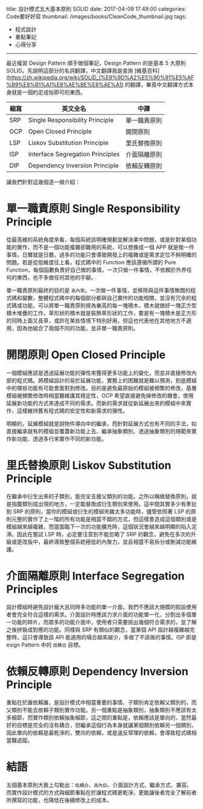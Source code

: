 title: 設計模式五大基本原則 SOLID
date: 2017-04-09 17:49:00
categories: Code要好好寫
thumbnail: /images/books/CleanCode_thumbnail.jpg
tags:
- 程式設計
- 重點筆記
- 心得分享
---

最近複習 Design Pattern 順手做個筆記，Design Pattern 的是基本 5 大原則 SOLID。先說明這部分的名詞翻譯，中文翻譯我是查詢 [維基百科](https://zh.wikipedia.org/wiki/SOLID_(%E9%9D%A2%E5%90%91%E5%AF%B9%E8%B1%A1%E8%AE%BE%E8%AE%A1) 的翻譯，畢竟中文翻譯方式本身就是一個約定成俗即可的東西。

縮寫 | 英文全名 | 中譯
----- | ----- | ----- 
SRP | Single Responsibility Principle | 單一職責原則
OCP | Open Closed Principle | 開閉原則
LSP | Liskov Substitution Principle | 里氏替換原則
ISP | Interface Segregation Principles | 介面隔離原則
DIP | Dependency Inversion Principle | 依賴反轉原則

讓我們針對這幾個逐一做介紹：

<!-- more -->

# 單一職責原則 Single Responsibility Principle

從最高維的系統角度來看，每個系統該明確規劃並解決某中問題，或是針對某個功能的實作，而不是一個功能複雜卻難用的系統，可以想像成一個 APP 就是做一件事情，日曆就是日曆，過多的功能只會導致開發上的複雜或是需求定位不夠明確的問題。若是從低維度往上看，程式碼中的 Function 應該遵循所謂的 Pure Function，每個函數負責好自己做的事情，一次只做一件事情，不依賴於外界任何的東西，也不多做任何其他的手腳。

單一職責原則最終的目的是 `高內聚`。一次做一件事情，並移除與這件事情無關的程式碼和變數，整體程式碼中的每個部分都與自己實作的功能相關，並沒有冗余的程式碼或功能。可以將單一職責原則視為樂高的每一塊積木，積木就做好一塊正方型積木堆疊的工作，草形狀的積木就是裝飾草形狀的工作，要是有一塊積木是正方形的同時上面又長草，或許在某些情境下特別好用，但這也代表他在其他地方不適用，因為他組合了兩個不同的功能，並非單一職責原則。

# 開閉原則 Open Closed Principle

一個模組應該是透過延展功能的彈性來獲得更多功能上的變化，而並非直接修改內部的程式碼。將模組設計的易於延展功能，實務上的困難就是難以預測，到底模組中的哪些功能有可能會面對到修改。目的是避免最原始的模組被頻繁的修改，基層模組被頻繁修改時相當難維護其穩定性，OCP 希望直接避免掉修改的機會，使用延展新功能的方式來達成不同的需求。而新的需求就從新延展出來的模組中來實作，這樣維持舊有程式碼的安定性和新需求的彈性。

明顯的，延展模組就是說物件導向中的繼承，而針對延展方式也有不同的手法，如直接繼承就有的模組並覆蓋新功能上去、繼承抽象類別、透過抽象類別的規範來實作新功能、透過多行來實作不同的新功能。

# 里氏替換原則 Liskov Substitution Principle

在繼承中衍生出來的子類別，能完全支援父類別的功能。之所以稱做替換原則，就是指腹類別成出現的地方，一定能替換成衍生類別來使用。這中間其實多少有牽扯到 SRP 的原則，當你的模組或衍生的模組夾雜太多功能時，儘管依照著 LSP 的原則元整的實作了上一階的所有功能是相當不錯的方式，但這樣會造成這個類別或是模組越來越複雜，而當面臨下一次的功能擴充時，這個狀況會越來越明顯的陷入泥濘。因此在嘗試 LSP 時，必定要注意到不能忽略了 SRP 的觀念，避免在多次的升級或是改版中，最終導致整個系統極低的內聚力，並且相當不易拆分或刪減功能維護。

# 介面隔離原則 Interface Segregation Principles

設計模組時避免設計龐大且同時多功能的單一介面，我們不應該大規模的假設使用者會完全符合這樣的需求。介面設計時應該力求介面的功能單一化，分割出多個單一功能的碎片，而眾多的功能介面中，使用者只需要挑出幾個符合需求的，並了解之後拼裝成對應的功能。同樣與 SRP 有類似的觀念，當某個 API 設計越複雜越完整時，這只會導致該 API 能適用的場合越來越少，多做了不該做的事情。ISP 即是esign Pattern 中的 `低耦合` 目標。

# 依賴反轉原則 Dependency Inversion Principle

重點在於誰依賴誰，是設計模式中相當重要的事情，子類別肯定依賴父類別的，而父類別不能去依賴子類別實作功能。另一個重點是抽象類別，抽象類別不應該有太多細節，而實作類別依賴抽象細節，這之間的重點是，依賴應該是單向的，當然最好的目標是完全的沒有耦合，但繼承這個行為本身就讓某個類別依賴另一個類別，因此單向的依賴是最乾淨的，雙向的依賴，或是違反常理的依賴，會導致程式碼相當難追蹤。

# 結語

五個基本原則大致上勾勒出：`低耦合`、`高內巨`、介面設計方式、繼承方式、兼容。而實作設計模式的方式與細節重點在於讓程式碼更乾淨，更能讓後者完全了解前者所撰寫的功能，也降低在後續修改上的成本。